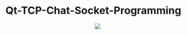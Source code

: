 # Qt-TCP-Chat-Socket-Programming

<p align="center">
  <img src = "https://github.com/hasancyhn/Qt-TCP-Chat-Socket-Programming/assets/65310402/bbb9f7b7-85de-4c53-8e65-303d6d6fc4e9">
</p>
